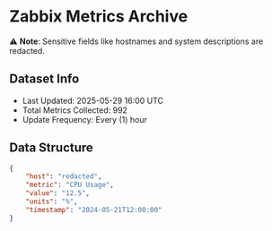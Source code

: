 # Zabbix Metrics Archive

⚠️ **Note**: Sensitive fields like hostnames and system descriptions are redacted.

## Dataset Info
- Last Updated: 2025-05-29 16:00 UTC
- Total Metrics Collected: 992
- Update Frequency: Every (1) hour

## Data Structure
```json
{
    "host": "redacted",
    "metric": "CPU Usage",
    "value": "12.5",
    "units": "%",
    "timestamp": "2024-05-21T12:00:00"
}
```
